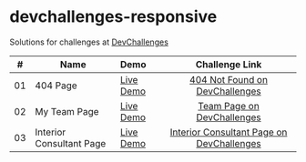 # devchallenges-responsive

Solutions for challenges at [DevChallenges](https://devchallenges.io/paths/responsiveWebPaths)

|#|Name|Demo|Challenge Link|
|:---:|---|:---|:---:|
|01|404 Page|[Live Demo](https://sarangwadode.github.io/devchallenges-responsive/404-Not-Found/)|[404 Not Found on DevChallenges](https://devchallenges.io/challenges/wBunSb7FPrIepJZAg0sY)|
|02|My Team Page|[Live Demo](https://sarangwadode.github.io/devchallenges-responsive/My-Team-Page/)|[Team Page on DevChallenges](https://devchallenges.io/challenges/hhmesazsqgKXrTkYkt0U)|
|03|Interior Consultant Page|[Live Demo](https://sarangwadode.github.io/devchallenges-responsive/Interior-Consultant-Page/)|[Interior Consultant Page on DevChallenges](https://devchallenges.io/challenges/hhmesazsqgKXrTkYkt0U)|

